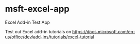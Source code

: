 # msft-excel-app
Excel Add-in Test App

Test out Excel add-in tutorials on https://docs.microsoft.com/en-us/office/dev/add-ins/tutorials/excel-tutorial
